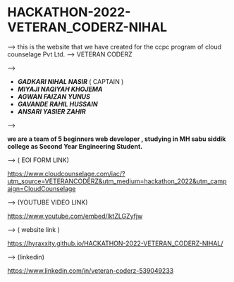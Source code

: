 # HACKATHON-2022-VETERAN_CODERZ-NIHAL


--> this is the website that we have created for the ccpc program of cloud counselage Pvt Ltd.
-->
VETERAN CODERZ


-->
- ***GADKARI NIHAL NASIR*** ( CAPTAIN )
- ***MIYAJI NAQIYAH KHOJEMA*** 
- ***AGWAN FAIZAN YUNUS***
- ***GAVANDE RAHIL HUSSAIN***
- ***ANSARI YASIER ZAHIR***


-->

 **we are a team of 5 beginners web developer , studying in MH sabu siddik college as Second Year Engineering Student.** 
 
 
--> 
( EOI FORM LINK)

https://www.cloudcounselage.com/iac/?utm_source=VETERANCODERZ&utm_medium=hackathon_2022&utm_campaign=CloudCounselage


--> 
(YOUTUBE VIDEO LINK)

https://www.youtube.com/embed/lktZLGZyfjw

-->
( website link )

https://hyraxxity.github.io/HACKATHON-2022-VETERAN_CODERZ-NIHAL/


--> 
(linkedin)

https://www.linkedin.com/in/veteran-coderz-539049233
